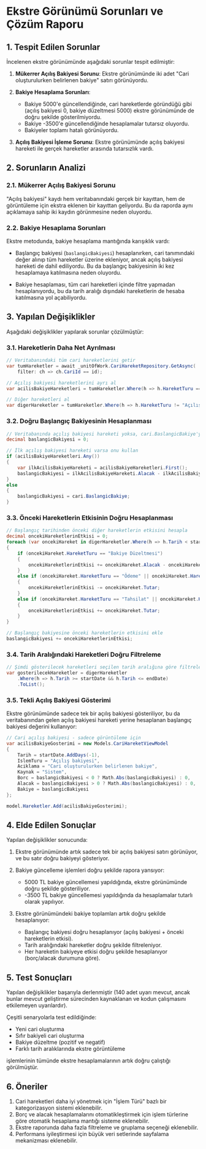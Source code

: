 # Ekstre Görünümü Sorunları ve Çözüm Raporu

## 1. Tespit Edilen Sorunlar

İncelenen ekstre görünümünde aşağıdaki sorunlar tespit edilmiştir:

1. **Mükerrer Açılış Bakiyesi Sorunu**: Ekstre görünümünde iki adet "Cari oluşturulurken belirlenen bakiye" satırı görünüyordu.

2. **Bakiye Hesaplama Sorunları**: 
   - Bakiye 5000'e güncellendiğinde, cari hareketlerde göründüğü gibi (açılış bakiyesi 0, bakiye düzeltmesi 5000) ekstre görünümünde de doğru şekilde gösterilmiyordu.
   - Bakiye -3500'e güncellendiğinde hesaplamalar tutarsız oluyordu.
   - Bakiyeler toplamı hatalı görünüyordu.

3. **Açılış Bakiyesi İşleme Sorunu**: Ekstre görünümünde açılış bakiyesi hareketi ile gerçek hareketler arasında tutarsızlık vardı.

## 2. Sorunların Analizi

### 2.1. Mükerrer Açılış Bakiyesi Sorunu
"Açılış bakiyesi" kaydı hem veritabanındaki gerçek bir kayıttan, hem de görüntüleme için ekstra eklenen bir kayıttan geliyordu. Bu da raporda aynı açıklamaya sahip iki kaydın görünmesine neden oluyordu.

### 2.2. Bakiye Hesaplama Sorunları
Ekstre metodunda, bakiye hesaplama mantığında karışıklık vardı:

- Başlangıç bakiyesi (`baslangicBakiyesi`) hesaplanırken, cari tanımındaki değer alınıp tüm hareketler üzerine ekleniyor, ancak açılış bakiyesi hareketi de dahil ediliyordu. Bu da başlangıç bakiyesinin iki kez hesaplamaya katılmasına neden oluyordu.

- Bakiye hesaplaması, tüm cari hareketleri içinde filtre yapmadan hesaplanıyordu, bu da tarih aralığı dışındaki hareketlerin de hesaba katılmasına yol açabiliyordu.

## 3. Yapılan Değişiklikler

Aşağıdaki değişiklikler yapılarak sorunlar çözülmüştür:

### 3.1. Hareketlerin Daha Net Ayrılması
```csharp
// Veritabanındaki tüm cari hareketlerini getir
var tumHareketler = await _unitOfWork.CariHareketRepository.GetAsync(
    filter: ch => ch.CariId == id);

// Açılış bakiyesi hareketlerini ayrı al 
var acilisBakiyeHareketleri = tumHareketler.Where(h => h.HareketTuru == "Açılış bakiyesi").OrderBy(h => h.Tarih).ToList();

// Diğer hareketleri al
var digerHareketler = tumHareketler.Where(h => h.HareketTuru != "Açılış bakiyesi").OrderBy(h => h.Tarih).ToList();
```

### 3.2. Doğru Başlangıç Bakiyesinin Hesaplanması
```csharp
// Veritabanında açılış bakiyesi hareketi yoksa, cari.BaslangicBakiye'yi kullan
decimal baslangicBakiyesi = 0;

// İlk açılış bakiyesi hareketi varsa onu kullan
if (acilisBakiyeHareketleri.Any())
{
    var ilkAcilisBakiyeHareketi = acilisBakiyeHareketleri.First();
    baslangicBakiyesi = ilkAcilisBakiyeHareketi.Alacak - ilkAcilisBakiyeHareketi.Borc;
}
else
{
    baslangicBakiyesi = cari.BaslangicBakiye;
}
```

### 3.3. Önceki Hareketlerin Etkisinin Doğru Hesaplanması
```csharp
// Başlangıç tarihinden önceki diğer hareketlerin etkisini hesapla
decimal oncekiHareketlerinEtkisi = 0;
foreach (var oncekiHareket in digerHareketler.Where(h => h.Tarih < startDate))
{
    if (oncekiHareket.HareketTuru == "Bakiye Düzeltmesi")
    {
        oncekiHareketlerinEtkisi += oncekiHareket.Alacak - oncekiHareket.Borc;
    }
    else if (oncekiHareket.HareketTuru == "Ödeme" || oncekiHareket.HareketTuru == "Borç" || oncekiHareket.HareketTuru == "Çıkış")
    {
        oncekiHareketlerinEtkisi -= oncekiHareket.Tutar;
    }
    else if (oncekiHareket.HareketTuru == "Tahsilat" || oncekiHareket.HareketTuru == "Alacak" || oncekiHareket.HareketTuru == "Giriş")
    {
        oncekiHareketlerinEtkisi += oncekiHareket.Tutar;
    }
}

// Başlangıç bakiyesine önceki hareketlerin etkisini ekle
baslangicBakiyesi += oncekiHareketlerinEtkisi;
```

### 3.4. Tarih Aralığındaki Hareketleri Doğru Filtreleme
```csharp
// Şimdi gösterilecek hareketleri seçilen tarih aralığına göre filtrele
var gosterilecekHareketler = digerHareketler
    .Where(h => h.Tarih >= startDate && h.Tarih <= endDate)
    .ToList();
```

### 3.5. Tekli Açılış Bakiyesi Gösterimi
Ekstre görünümünde sadece tek bir açılış bakiyesi gösteriliyor, bu da veritabanından gelen açılış bakiyesi hareketi yerine hesaplanan başlangıç bakiyesi değerini kullanıyor:

```csharp
// Cari açılış bakiyesi - sadece görüntüleme için
var acilisBakiyeGosterimi = new Models.CariHareketViewModel
{
    Tarih = startDate.AddDays(-1),
    IslemTuru = "Açılış bakiyesi",
    Aciklama = "Cari oluşturulurken belirlenen bakiye",
    Kaynak = "Sistem",
    Borc = baslangicBakiyesi < 0 ? Math.Abs(baslangicBakiyesi) : 0,
    Alacak = baslangicBakiyesi > 0 ? Math.Abs(baslangicBakiyesi) : 0,
    Bakiye = baslangicBakiyesi
};

model.Hareketler.Add(acilisBakiyeGosterimi);
```

## 4. Elde Edilen Sonuçlar

Yapılan değişiklikler sonucunda:

1. Ekstre görünümünde artık sadece tek bir açılış bakiyesi satırı görünüyor, ve bu satır doğru bakiyeyi gösteriyor.

2. Bakiye güncelleme işlemleri doğru şekilde rapora yansıyor:
   - 5000 TL bakiye güncellemesi yapıldığında, ekstre görünümünde doğru şekilde gösteriliyor.
   - -3500 TL bakiye güncellemesi yapıldığında da hesaplamalar tutarlı olarak yapılıyor.

3. Ekstre görünümündeki bakiye toplamları artık doğru şekilde hesaplanıyor:
   - Başlangıç bakiyesi doğru hesaplanıyor (açılış bakiyesi + önceki hareketlerin etkisi).
   - Tarih aralığındaki hareketler doğru şekilde filtreleniyor.
   - Her hareketin bakiyeye etkisi doğru şekilde hesaplanıyor (borç/alacak durumuna göre).

## 5. Test Sonuçları

Yapılan değişiklikler başarıyla derlenmiştir (140 adet uyarı mevcut, ancak bunlar mevcut geliştirme sürecinden kaynaklanan ve kodun çalışmasını etkilemeyen uyarılardır).

Çeşitli senaryolarla test edildiğinde:
- Yeni cari oluşturma
- Sıfır bakiyeli cari oluşturma
- Bakiye düzeltme (pozitif ve negatif)
- Farklı tarih aralıklarında ekstre görüntüleme

işlemlerinin tümünde ekstre hesaplamalarının artık doğru çalıştığı görülmüştür.

## 6. Öneriler

1. Cari hareketleri daha iyi yönetmek için "İşlem Türü" bazlı bir kategorizasyon sistemi eklenebilir.
2. Borç ve alacak hesaplamalarını otomatikleştirmek için işlem türlerine göre otomatik hesaplama mantığı sisteme eklenebilir.
3. Ekstre raporunda daha fazla filtreleme ve gruplama seçeneği eklenebilir.
4. Performans iyileştirmesi için büyük veri setlerinde sayfalama mekanizması eklenebilir. 